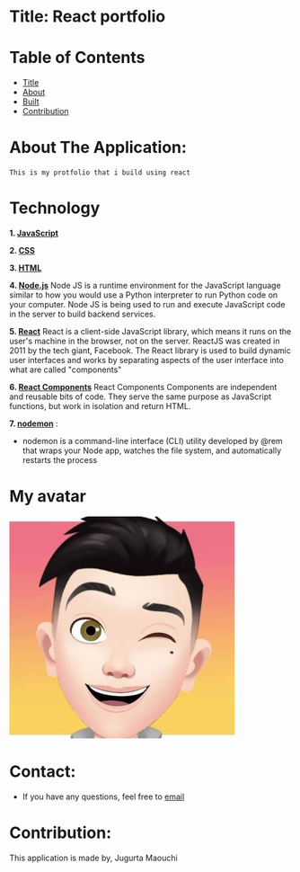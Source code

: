 # Title: React portfolio 


# Table of  Contents

* [Title](#title)
* [About](#about)
* [Built](#Technology)
* [Contribution](#header.contribution)



# About The Application:
    This is my protfolio that i build using react

# Technology

**1. [JavaScript](https;//javascript.com/)**


**2. [CSS](https;//css.com/)**


**3. [HTML](https;//HTML.com/)**


**4. [Node.js](https;//HTML.com/)**
  Node JS is a runtime environment for the JavaScript language similar to how you would use a Python interpreter to run Python code on your computer. Node JS is being used to run and execute JavaScript code in the server to build backend services.


**5. [React](https;//react.com/)**
  React is a client-side JavaScript library, which means it runs on the user's machine in the browser, not on the server. ReactJS was created in 2011 by the tech giant, Facebook. The React library is used to build dynamic user interfaces and works by separating aspects of the user interface into what are called "components"

**6. [React Components](https;//HTML.com/)**
  React Components Components are independent and reusable bits of code. They serve the same purpose as JavaScript functions, but work in isolation and return HTML.

**7. [nodemon](https;//nodemon.com/)** :

* nodemon is a command-line interface (CLI) utility developed by @rem that wraps your Node app, watches the file system, and automatically restarts the process


# My avatar
![](./src/images/djigo.jpg)



# Contact:

* If you have any questions, feel free to [email](mailto:djigo.maouchi@yahoo.com)

# Contribution:
  This application is made by, Jugurta Maouchi